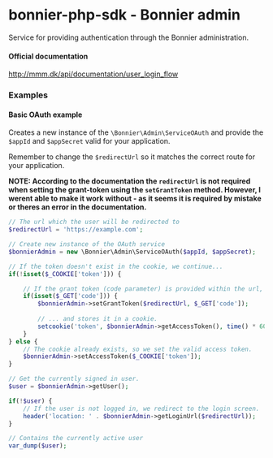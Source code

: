 # bonnier-php-sdk - Bonnier admin
Service for providing authentication through the Bonnier administration.

#### Official documentation
http://mmm.dk/api/documentation/user_login_flow

### Examples

#### Basic OAuth example

Creates a new instance of the ```\Bonnier\Admin\ServiceOAuth``` and provide the ```$appId``` and ```$appSecret``` valid for your application.

Remember to change the ```$redirectUrl``` so it matches the correct route for your application.

**NOTE: According to the documentation the ```redirectUrl``` is not required when setting the grant-token using the ```setGrantToken``` method. 
However, I werent able to make it work without - as it seems it is required by mistake or theres an error in the documentation.**

```php
// The url which the user will be redirected to
$redirectUrl = 'https://example.com';

// Create new instance of the OAuth service
$bonnierAdmin = new \Bonnier\Admin\ServiceOAuth($appId, $appSecret);

// If the token doesn't exist in the cookie, we continue...
if(!isset($_COOKIE['token'])) {

    // If the grant token (code parameter) is provided within the url, we fetch the access token.
    if(isset($_GET['code'])) {
        $bonnierAdmin->setGrantToken($redirectUrl, $_GET['code']);
        
        // ... and stores it in a cookie.
        setcookie('token', $bonnierAdmin->getAccessToken(), time() * 60, '/');
    }
} else {
    // The cookie already exists, so we set the valid access token.
    $bonnierAdmin->setAccessToken($_COOKIE['token']);
}

// Get the currently signed in user.
$user = $bonnierAdmin->getUser();

if(!$user) {
    // If the user is not logged in, we redirect to the login screen.
    header('location: ' . $bonnierAdmin->getLoginUrl($redirectUrl));
}

// Contains the currently active user
var_dump($user);
```
